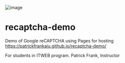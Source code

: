 ![image](https://github.com/PatrickFrankAIU/GradeManagerProject/assets/134087916/b5d814bf-e38f-456f-8f9c-cb5a98fb52fa)

# recaptcha-demo
Demo of Google reCAPTCHA using Pages for hosting
https://patrickfrankaiu.github.io/recaptcha-demo/

For students in ITWEB program.
Patrick Frank, Instructor
